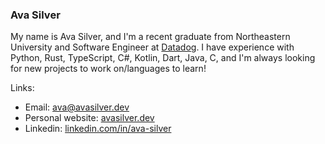 ### Ava Silver

My name is Ava Silver, and I'm a recent graduate from Northeastern University and Software Engineer at [Datadog](https://www.datadoghq.com/). I have experience with Python, Rust, TypeScript, C#, Kotlin, Dart, Java, C, and I'm always looking for new projects to work on/languages to learn!

Links:

- Email: [ava@avasilver.dev](mailto:ava@avasilver.dev)
- Personal website: [avasilver.dev](https://avasilver.dev/)
- Linkedin: [linkedin.com/in/ava-silver](https://www.linkedin.com/in/ava-silver/)
